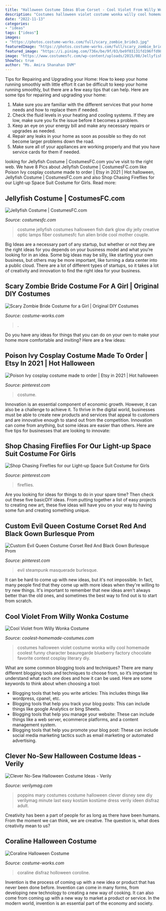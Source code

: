 ```yaml
---
title: "Halloween Costume Ideas Blue Corset - Cool Violet From Willy Wonka Costume"
description: "Costumes halloween violet costume wonka willy cool homemade coolest funny character beauregarde blueberry factory chocolate favorite contest cosplay literary diy"
date: "2022-11-13"
categories:
- "ideas"
tags: ["ideas"]
images:
- "https://photos.costume-works.com/full/scary_zombie_bride3.jpg"
featuredImage: "https://photos.costume-works.com/full/scary_zombie_bride3.jpg"
featured_image: "https://i.pinimg.com/736x/be/9f/03/be9f03131fd196ffd987d00efcc78366.jpg"
image: "https://www.costumesfc.com/wp-content/uploads/2015/08/Jellyfish-Costume.jpg"
ShowToc: true
author: "Ms. Amira Shanahan DVM"
---
```



Tips for Repairing and Upgrading your Home: How to keep your home running smoothly with little effort
It can be difficult to keep your home running smoothly, but there are a few easy tips that can help. Here are some tips for repairing and upgrading your home:
1. Make sure you are familiar with the different services that your home needs and how to replace them if needed.
2. Check the fluid levels in your heating and cooling systems. If they are low, make sure you fix the issue before it becomes a problem.
3. Keep an eye on your energy bill and make any necessary repairs or upgrades as needed.
4. Repair any leaks in your home as soon as possible so they do not become larger problems down the road.
5. Make sure all of your appliances are working properly and that you have service cards for them if needed.

	

		
looking for Jellyfish Costume | CostumesFC.com you've visit to the right web. We have 8 Pics about Jellyfish Costume | CostumesFC.com like Poison Ivy cosplay costume made to order | Etsy in 2021 | Hot halloween, Jellyfish Costume | CostumesFC.com and also Shop Chasing Fireflies for our Light-up Space Suit Costume for Girls. Read more:
		
    
## Jellyfish Costume | CostumesFC.com

<img loading=lazy src="https://www.costumesfc.com/wp-content/uploads/2015/08/Jellyfish-Costume.jpg" onerror="this.onerror=null;this.src='https://tse2.mm.bing.net/th?id=OIP.M3p3_kez2tM6ZvSYGLaKagHaJ4&amp;pid=15.1';" alt="Jellyfish Costume | CostumesFC.com">

_Source: costumesfc.com_

>costume jellyfish costumes halloween fish dark glow diy jelly creative optic lamps fiber costumesfc fun alien bride cool mother couple. 

	

Big Ideas are a necessary part of any startup, but whether or not they are the right ideas for you depends on your business model and what you’re looking for in an idea. Some big ideas may be silly, like starting your own business, but others may be more important, like turning a data center into a public cloud. There are a lot of different types of startups, so it takes a lot of creativity and innovation to find the right idea for your business.

    
## Scary Zombie Bride Costume For A Girl | Original DIY Costumes

<img loading=lazy src="https://photos.costume-works.com/full/scary_zombie_bride3.jpg" onerror="this.onerror=null;this.src='https://tse4.mm.bing.net/th?id=OIP.rHd-gynvzRqkaZzzYmRmGgHaKr&amp;pid=15.1';" alt="Scary Zombie Bride Costume for a Girl | Original DIY Costumes">

_Source: costume-works.com_

>. 

	

Do you have any ideas for things that you can do on your own to make your home more comfortable and inviting? Here are a few ideas: 

    
## Poison Ivy Cosplay Costume Made To Order | Etsy In 2021 | Hot Halloween

<img loading=lazy src="https://i.pinimg.com/736x/be/9f/03/be9f03131fd196ffd987d00efcc78366.jpg" onerror="this.onerror=null;this.src='https://tse3.mm.bing.net/th?id=OIP.arN99bOMpDmUjWEctzusbgHaLR&amp;pid=15.1';" alt="Poison Ivy cosplay costume made to order | Etsy in 2021 | Hot halloween">

_Source: pinterest.com_

>costume. 

	

Innovation is an essential component of economic growth. However, it can also be a challenge to achieve it. To thrive in the digital world, businesses must be able to create new products and services that appeal to customers and are innovative enough to stand out from the competition. Innovation can come from anything, but some ideas are easier than others. Here are five tips for businesses that are looking to innovate:

    
## Shop Chasing Fireflies For Our Light-up Space Suit Costume For Girls

<img loading=lazy src="https://i.pinimg.com/736x/c3/0c/c0/c30cc033256de0aa76527df065be5a33.jpg" onerror="this.onerror=null;this.src='https://tse2.mm.bing.net/th?id=OIP.AKnF-XvhBar0pkq4Bo5VHAHaLH&amp;pid=15.1';" alt="Shop Chasing Fireflies for our Light-up Space Suit Costume for Girls">

_Source: pinterest.com_

>fireflies. 

	

Are you looking for ideas for things to do in your spare time? Then check out these five basicDIY ideas. From putting together a list of easy projects to creating new art, these five ideas will have you on your way to having some fun and creating something unique.

    
## Custom Evil Queen Costume Corset Red And Black Gown Burlesque Prom

<img loading=lazy src="https://i.pinimg.com/736x/d7/03/36/d70336b06e9e8a8d992bd1612564c1ba.jpg" onerror="this.onerror=null;this.src='https://tse3.mm.bing.net/th?id=OIP.3QQ_Jn253Ub2Skr5J_yrBgHaJ3&amp;pid=15.1';" alt="Custom Evil Queen Costume Corset Red And Black Gown Burlesque Prom">

_Source: pinterest.com_

>evil steampunk masquerade burlesque. 

	

It can be hard to come up with new ideas, but it's not impossible. In fact, many people find that they come up with more ideas when they're willing to try new things. It's important to remember that new ideas aren't always better than the old ones, and sometimes the best way to find out is to start from scratch.

    
## Cool Violet From Willy Wonka Costume

<img loading=lazy src="https://www.coolest-homemade-costumes.com/files/2014/10/violet-1-288x480.jpg" onerror="this.onerror=null;this.src='https://tse1.mm.bing.net/th?id=OIP.R71zaMvKbfLXwOLVA2YCwAHaMW&amp;pid=15.1';" alt="Cool Violet from Willy Wonka Costume">

_Source: coolest-homemade-costumes.com_

>costumes halloween violet costume wonka willy cool homemade coolest funny character beauregarde blueberry factory chocolate favorite contest cosplay literary diy. 

	

What are some common blogging tools and techniques?
There are many different blogging tools and techniques to choose from, so it’s important to understand what each one does and how it can be used. Here are some keywords to think about when choosing a tool:
- Blogging tools that help you write articles: This includes things like wordpress, cpanel, etc.
- Blogging tools that help you track your blog posts: This can include things like google Analytics or bing Sheets.
- Blogging tools that help you manage your website: These can include things like a web server, ecommerce platforms, and a content management system. 
- Blogging tools that help you promote your blog post: These can include social media marketing tactics such as email marketing or automated advertising.

    
## Clever No-Sew Halloween Costume Ideas - Verily

<img loading=lazy src="https://verilymag.com/.image/t_share/MTMwMjUzNDgxNzc1Nzc3ODAy/mary-poppins.png" onerror="this.onerror=null;this.src='https://tse3.mm.bing.net/th?id=OIP.naYGuNzYxNPxredxUb8rGAHaKd&amp;pid=15.1';" alt="Clever No-Sew Halloween Costume Ideas - Verily">

_Source: verilymag.com_

>poppins mary costumes costume halloween clever disney sew diy verilymag minute last easy kostüm kostüme dress verily ideen disfraz adult. 

	

Creativity has been a part of people for as long as there have been humans. From the moment we can think, we are creative. The question is, what does creativity mean to us?

    
## Coraline Halloween Costume

<img loading=lazy src="https://photos.costume-works.com/full/coraline4.jpg" onerror="this.onerror=null;this.src='https://tse4.mm.bing.net/th?id=OIP.bHF4nwyhG_5eoDYuL93gFQHaN3&amp;pid=15.1';" alt="Coraline Halloween Costume">

_Source: costume-works.com_

>coraline disfraz holloween coroline. 

	

Invention is the process of coming up with a new idea or product that has never been done before. Invention can come in many forms, from developing new technology to creating a new way of cooking. It can also come from coming up with a new way to market a product or service. In the modern world, invention is an essential part of the economy and society.

